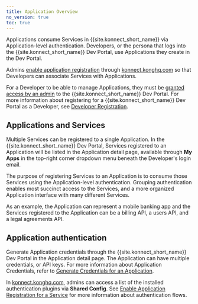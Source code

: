 ```yaml
---
title: Application Overview
no_version: true
toc: true
---
```


Applications consume Services in {{site.konnect_short_name}} via Application-level authentication. Developers, or the persona that logs into the {{site.konnect_short_name}} Dev Portal, use Applications they create in the Dev Portal. 

Admins [enable application registration](/konnect/dev-portal/administrators/app-registration/enable-app-reg/) through [konnect.konghq.com](https://konnect.konghq.com) so that Developers can associate Services with Applications. 

For a Developer to be able to manage Applications, they must be [granted access by an admin](/konnect/dev-portal/administrators/manage-devs/) to the {{site.konnect_short_name}} Dev Portal. For more information about registering for a {{site.konnect_short_name}} Dev Portal as a Developer, see [Developer Registration](/konnect/dev-portal/developers/dev-reg/). 

## Applications and Services

Multiple Services can be registered to a single Application. In the {{site.konnect_short_name}} Dev Portal, Services registered to an Application will be listed in the Application detail page, available through **My Apps** in the top-right corner dropdown menu beneath the Developer's login email. 

The purpose of registering Services to an Application is to consume those Services using the Application-level authentication. Grouping authentication enables most succinct access to the Services, and a more organized Application interface with many different Services.  

As an example, the Application can represent a mobile banking app and the Services registered to the Application can be a billing API, a users API, and a legal agreements API. 

## Application authentication

Generate Application credentials through the {{site.konnect_short_name}} Dev Portal in the Application detail page. The Application can have multiple credentials, or API keys. For more information about Application Credentials, refer to [Generate Credentials for an Application](/konnect/dev-portal/developers/dev-gen-creds/). 

In [konnect.konghq.com](https://konnect.konghq.com), admins can access a list of the installed authentication plugins via **Shared Config**. See [Enable Application Registration for a Service](/konnect/dev-portal/administrators/app-registration/enable-app-reg/) for more information about authentication flows. 
